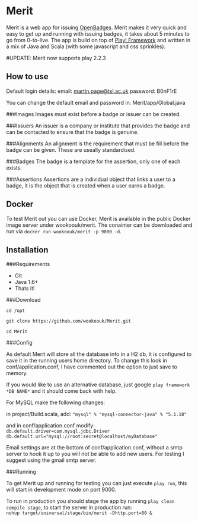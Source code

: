 Merit
============

Merit is a web app for issuing [OpenBadges](http://openbadges.org/). Merit makes it very quick and easy to get up and running with issuing badges, it takes about 5 minutes to go from 0-to-live. The app is build on top of [Play! Framework](http://www.playframework.com/) and written in a mix of Java and Scala (with some javascript and css sprinkles).

#UPDATE: Merit now supports play 2.2.3


How to use
----------

Default login details:
email: martin.page@tsl.ac.uk
password: B0nF1rE

You can change the default email and password in: Merit/app/Global.java


###Images
Images must exist before a badge or issuer can be created.

###Issuers
An issuer is a company or institute that provides the badge and can be contacted to ensure that the badge is genuine.

###Alignments
An alignment is the requirement that must be fill before the badge can be given. These are useally standardised.

###Badges
The badge is a template for the assertion, only one of each exists.

###Assertions
Assertions are a individual object that links a user to a badge, it is the object that is created when a user earns a badge.

Docker
------

To test Merit out you can use Docker, Merit is available in the public Docker image server under wookoouk/merit. The conainter can be downloaded and run via `docker run wookoouk/merit -p 9000 -d`.

Installation
------------

###Requirements

* Git
* Java 1.6+
* Thats it!

###Download

`cd /opt`

`git clone https://github.com/wookoouk/Merit.git`

`cd Merit`

###Config

As default Merit will store all the database info in a H2 db, it is configured to save it in the running users home directory.
To change this look in conf/application.conf, I have commented out the option to just save to memory.

If you would like to use an alternative database, just google `play framework *DB NAME*` and it should come back with help.

For MySQL make the following changes:


in project/Build.scala, add:
`
"mysql" % "mysql-connector-java" % "5.1.18"
`

and in conf/application.conf modify:
`
db.default.driver=com.mysql.jdbc.Driver
db.default.url="mysql://root:secret@localhost/myDatabase"
`

Email settings are at the bottom of conf/application.conf, without a smtp server to hook it up to you will not be able to add new users.
For testing I suggest using the gmail smtp server.

###Running

To get Merit up and running for testing you can just execute `play run`, this will start in development mode on port 9000.

To run in production you should stage the app by running `play clean compile stage`, to start the server in production run:    
```nohup target/universal/stage/bin/merit -Dhttp.port=80 &```
